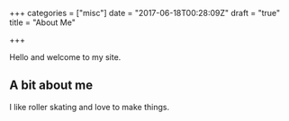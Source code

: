 +++
categories = ["misc"]
date = "2017-06-18T00:28:09Z"
draft = "true"
title = "About Me"

+++

Hello and welcome to my site. 

## A bit about me

I like roller skating and love to make things.

![]() 
